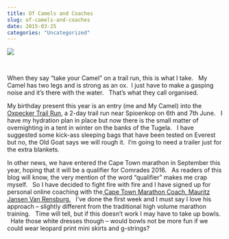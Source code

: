 ```yaml
---
title: Of Camels and Coaches
slug: of-camels-and-coaches
date: 2015-03-25
categories: "Uncategorized"
---
```


<p><img src="https://res.cloudinary.com/dy6grlu8z/image/upload/v1558842085/l07weo3jady9mirywmgm.jpg"/></p>
<p> </p>
<p>When they say “take your Camel” on a trail run, this is what I take.   My Camel has two legs and is strong as an ox.  I just have to make a gasping noise and it’s there with the water.   That’s what they call organised.</p>
<p>My birthday present this year is an entry (me and My Camel) into the <a title="Read about the trail here" href="http://www.theoxpecker.co.za/about/">Oxpecker Trail Run</a>, a 2-day trail run near Spioenkop on 6th and 7th June.   I have my hydration plan in place but now there is the small matter of overnighting in a tent in winter on the banks of the Tugela.   I have suggested some kick-ass sleeping bags that have been tested on Everest but no, the Old Goat says we will rough it.  I’m going to need a trailer just for the extra blankets.</p>
<p>In other news, we have entered the Cape Town marathon in September this year, hoping that it will be a qualifier for Comrades 2016.   As readers of this blog will know, the very mention of the word “qualifier” makes me crap myself.   So I have decided to fight fire with fire and I have signed up for personal online coaching with the<a title="Cape Town Marathon training plans" href="http://www.capetownmarathon.com/information/training-tips/"> Cape Town Marathon Coach, Mauritz Jansen Van Rensburg.</a>   I’ve done the first week and I must say I love his approach – slightly different from the traditional high volume marathon training.   Time will tell, but if this doesn’t work I may have to take up bowls.   Hate those white dresses though – would bowls not be more fun if we could wear leopard print mini skirts and g-strings?</p>
<p> </p>
<p> </p>








